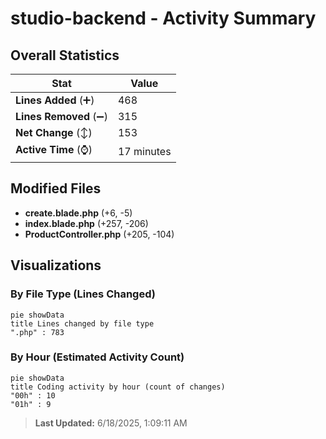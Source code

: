 # studio-backend - Activity Summary 

## Overall Statistics

| Stat                   | Value                                                             |
| ---------------------- | ----------------------------------------------------------------- |
| **Lines Added** (➕)   | 468                                          |
| **Lines Removed** (➖) | 315                                        |
| **Net Change** (↕)    | 153                |
| **Active Time** (⌚)   | 17 minutes |


## Modified Files
- **create.blade.php** (+6, -5)
- **index.blade.php** (+257, -206)
- **ProductController.php** (+205, -104)

## Visualizations

### By File Type (Lines Changed)

```mermaid
pie showData
title Lines changed by file type
".php" : 783
```

### By Hour (Estimated Activity Count)

```mermaid
pie showData
title Coding activity by hour (count of changes)
"00h" : 10
"01h" : 9
```


> **Last Updated:** 6/18/2025, 1:09:11 AM